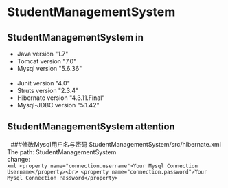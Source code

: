 # StudentManagementSystem
## StudentManagementSystem in
   * Java version "1.7" <br>
   * Tomcat version "7.0" <br>
   * Mysql version "5.6.36" <br><br>
   * Junit version "4.0" <br>
   * Struts version "2.3.4" <br>
   * Hibernate version "4.3.11.Final" <br>
   * Mysql-JDBC version "5.1.42" <br>
## StudentManagementSystem attention
   ###修改Mysql用户名与密码
      StudentManagementSystem/src/hibernate.xml <br>
      The path: StudentManagementSystem <br>
      change: <br>
      ```xml
      <property name="connection.username">Your Mysql Connection Username</property><br>
      <property name="connection.password">Your Mysql Connection Password</property>
      ```
